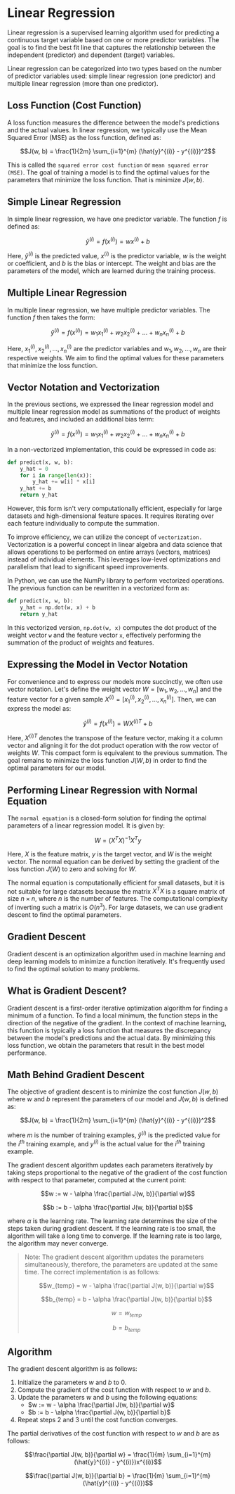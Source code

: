 # Linear Regression
Linear regression is a supervised learning algorithm used for predicting a continuous target variable based on one or more predictor variables. The goal is to find the best fit line that captures the relationship between the independent (predictor) and dependent (target) variables.

Linear regression can be categorized into two types based on the number of predictor variables used: simple linear regression (one predictor) and multiple linear regression (more than one predictor).

## Loss Function (Cost Function)
A loss function measures the difference between the model's predictions and the actual values. In linear regression, we typically use the Mean Squared Error (MSE) as the loss function, defined as:

$$J(w, b) = \frac{1}{2m} \sum_{i=1}^{m} (\hat{y}^{(i)} - y^{(i)})^2$$

This is called the `squared error cost function` or `mean squared error (MSE)`. The goal of training a model is to find the optimal values for the parameters that minimize the loss function. That is $\text{minimize } J(w, b)$.

## Simple Linear Regression
In simple linear regression, we have one predictor variable. The function $f$ is defined as:

$$\hat{y}^{(i)} = f(x^{(i)}) = w x^{(i)} + b$$

Here, $\hat{y}^{(i)}$ is the predicted value, $x^{(i)}$ is the predictor variable, $w$ is the weight or coefficient, and $b$ is the bias or intercept. The weight and bias are the parameters of the model, which are learned during the training process.

## Multiple Linear Regression
In multiple linear regression, we have multiple predictor variables. The function $f$ then takes the form:

$$\hat{y}^{(i)} = f(x^{(i)}) = w_1 x_1^{(i)} + w_2 x_2^{(i)} + ... + w_n x_n^{(i)} + b$$

Here, $x_1^{(i)}, x_2^{(i)}, ..., x_n^{(i)}$ are the predictor variables and $w_1, w_2, ..., w_n$ are their respective weights. We aim to find the optimal values for these parameters that minimize the loss function.


## Vector Notation and Vectorization
In the previous sections, we expressed the linear regression model and multiple linear regression model as summations of the product of weights and features, and included an additional bias term:

$$\hat{y}^{(i)} = f(x^{(i)}) = w_1 x_1^{(i)} + w_2 x_2^{(i)} + ... + w_n x_n^{(i)} + b$$

In a non-vectorized implementation, this could be expressed in code as:

```python
def predict(x, w, b):
    y_hat = 0
    for i in range(len(x)):
        y_hat += w[i] * x[i]
    y_hat += b
    return y_hat
```

However, this form isn't very computationally efficient, especially for large datasets and high-dimensional feature spaces. It requires iterating over each feature individually to compute the summation.

To improve efficiency, we can utilize the concept of `vectorization.` Vectorization is a powerful concept in linear algebra and data science that allows operations to be performed on entire arrays (vectors, matrices) instead of individual elements. This leverages low-level optimizations and parallelism that lead to significant speed improvements.

In Python, we can use the NumPy library to perform vectorized operations. The previous function can be rewritten in a vectorized form as:

```python
def predict(x, w, b):
    y_hat = np.dot(w, x) + b
    return y_hat
```

In this vectorized version, `np.dot(w, x)` computes the dot product of the weight vector `w` and the feature vector `x`, effectively performing the summation of the product of weights and features.

## Expressing the Model in Vector Notation
For convenience and to express our models more succinctly, we often use vector notation. Let's define the weight vector $W=[w_1, w_2, ..., w_n]$ and the feature vector for a given sample $X^{(i)}=[x_1^{(i)}, x_2^{(i)}, ..., x_n^{(i)}]$. Then, we can express the model as:

$$\hat{y}^{(i)} = f(x^{(i)}) = W X^{(i)T} + b$$

Here, $X^{(i)T}$ denotes the transpose of the feature vector, making it a column vector and aligning it for the dot product operation with the row vector of weights $W$. This compact form is equivalent to the previous summation. The goal remains to minimize the loss function $J(W, b)$ in order to find the optimal parameters for our model.

## Performing Linear Regression with Normal Equation
The `normal equation` is a closed-form solution for finding the optimal parameters of a linear regression model. It is given by:

$$W = (X^T X)^{-1} X^T y$$

Here, $X$ is the feature matrix, $y$ is the target vector, and $W$ is the weight vector. The normal equation can be derived by setting the gradient of the loss function $J(W)$ to zero and solving for $W$.

The normal equation is computationally efficient for small datasets, but it is not suitable for large datasets because the matrix $X^T X$ is a square matrix of size $n \times n$, where $n$ is the number of features. The computational complexity of inverting such a matrix is $O(n^3)$. For large datasets, we can use gradient descent to find the optimal parameters.

## Gradient Descent
Gradient descent is an optimization algorithm used in machine learning and deep learning models to minimize a function iteratively. It's frequently used to find the optimal solution to many problems.

## What is Gradient Descent?
Gradient descent is a first-order iterative optimization algorithm for finding a minimum of a function. To find a local minimum, the function steps in the direction of the negative of the gradient. In the context of machine learning, this function is typically a loss function that measures the discrepancy between the model's predictions and the actual data. By minimizing this loss function, we obtain the parameters that result in the best model performance.

## Math Behind Gradient Descent
The objective of gradient descent is to minimize the cost function $J(w, b)$ where $w$ and $b$ represent the parameters of our model and $J(w, b)$ is defined as:

$$J(w, b) = \frac{1}{2m} \sum_{i=1}^{m} (\hat{y}^{(i)} - y^{(i)})^2$$

where $m$ is the number of training examples, $\hat{y}^{(i)}$ is the predicted value for the $i^{th}$ training example, and $y^{(i)}$ is the actual value for the $i^{th}$ training example.

The gradient descent algorithm updates each parameters iteratively by taking steps proportional to the negative of the gradient of the cost function with respect to that parameter, computed at the current point:

$$w := w - \alpha \frac{\partial J(w, b)}{\partial w}$$

$$b := b - \alpha \frac{\partial J(w, b)}{\partial b}$$

where $\alpha$ is the learning rate. The learning rate determines the size of the steps taken during gradient descent. If the learning rate is too small, the algorithm will take a long time to converge. If the learning rate is too large, the algorithm may never converge.

> Note: The gradient descent algorithm updates the parameters simultaneously, therefore, the parameters are updated at the same time. The correct implementation is as follows:
>
> $$w_{temp} = w - \alpha \frac{\partial J(w, b)}{\partial w}$$
>
> $$b_{temp} = b - \alpha \frac{\partial J(w, b)}{\partial b}$$
>
> $$w = w_{temp}$$
>
> $$b = b_{temp}$$

## Algorithm
The gradient descent algorithm is as follows:

1. Initialize the parameters $w$ and $b$ to 0.
2. Compute the gradient of the cost function with respect to $w$ and $b$.
3. Update the parameters $w$ and $b$ using the following equations:
    - $w := w - \alpha \frac{\partial J(w, b)}{\partial w}$
    - $b := b - \alpha \frac{\partial J(w, b)}{\partial b}$
4. Repeat steps 2 and 3 until the cost function converges.

The partial derivatives of the cost function with respect to $w$ and $b$ are as follows:

$$\frac{\partial J(w, b)}{\partial w} = \frac{1}{m} \sum_{i=1}^{m} (\hat{y}^{(i)} - y^{(i)})x^{(i)}$$

$$\frac{\partial J(w, b)}{\partial b} = \frac{1}{m} \sum_{i=1}^{m} (\hat{y}^{(i)} - y^{(i)})$$
